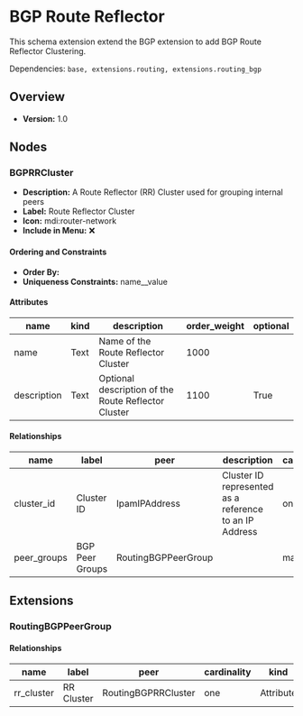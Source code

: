 # BGP Route Reflector

This schema extension extend the BGP extension to add BGP Route Reflector Clustering.

Dependencies: `base, extensions.routing, extensions.routing_bgp`

## Overview

- **Version:** 1.0

## Nodes

### BGPRRCluster

- **Description:** A Route Reflector (RR) Cluster used for grouping internal peers
- **Label:** Route Reflector Cluster
- **Icon:** mdi:router-network
- **Include in Menu:** ❌


#### Ordering and Constraints
- **Order By:** 
- **Uniqueness Constraints:** name__value
#### Attributes

| name | kind | description | order_weight | optional |
| ---- | ---- | ----------- | ------------ | -------- |
| name | Text | Name of the Route Reflector Cluster | 1000 |  |
| description | Text | Optional description of the Route Reflector Cluster | 1100 | True |

#### Relationships

| name | label | peer | description | cardinality | kind | optional | order_weight |
| ---- | ----- | ---- | ----------- | ----------- | ---- | -------- | ------------ |
| cluster_id | Cluster ID | IpamIPAddress | Cluster ID represented as a reference to an IP Address | one | Attribute | False | 1200 |
| peer_groups | BGP Peer Groups | RoutingBGPPeerGroup |  | many | Generic | True |  |

## Extensions
### RoutingBGPPeerGroup
#### Relationships

| name | label | peer | cardinality | kind | order_weight |
| ---- | ----- | ---- | ----------- | ---- | ------------ |
| rr_cluster | RR Cluster | RoutingBGPRRCluster | one | Attribute | 1600 |
